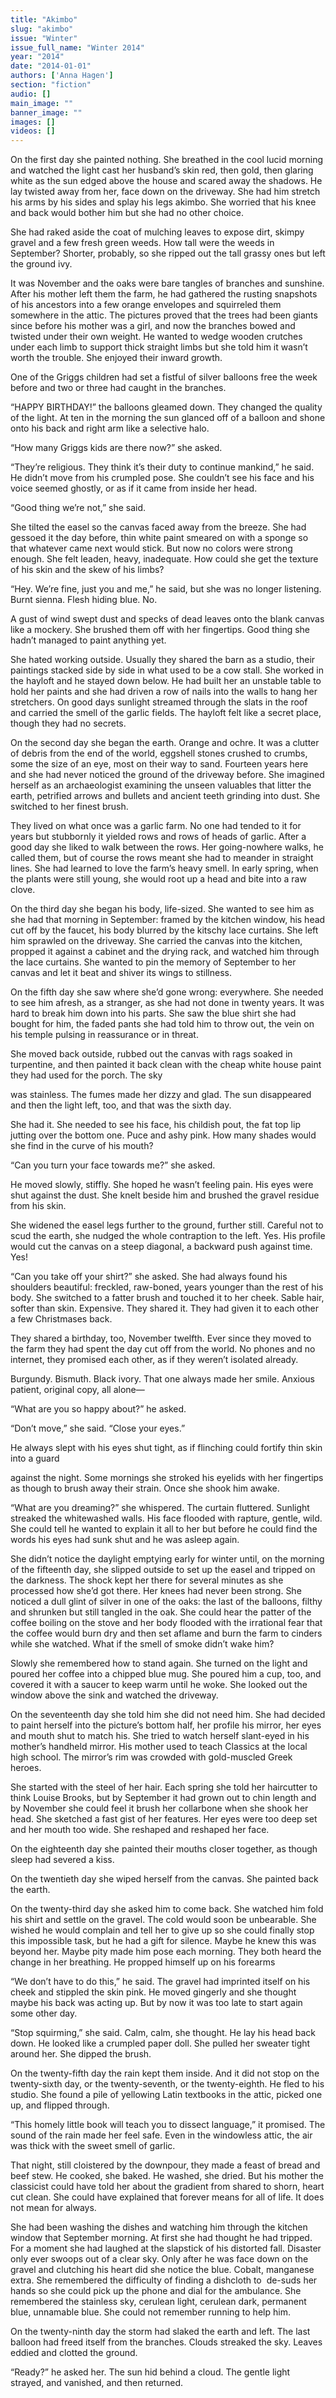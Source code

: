 ```yaml
---
title: "Akimbo"
slug: "akimbo"
issue: "Winter"
issue_full_name: "Winter 2014"
year: "2014"
date: "2014-01-01"
authors: ['Anna Hagen']
section: "fiction"
audio: []
main_image: ""
banner_image: ""
images: []
videos: []
---
```

On the first day she painted nothing. She breathed in the cool lucid morning and watched the light cast her husband’s skin red, then gold, then glaring white as the sun edged above the house and scared away the shadows. He lay twisted away from her, face down on the driveway. She had him stretch his arms by his sides and splay his legs akimbo. She worried that his knee and back would bother him but she had no other choice. 

She had raked aside the coat of mulching leaves to expose dirt, skimpy gravel and a few fresh green weeds. How tall were the weeds in September? Shorter, probably, so she ripped out the tall grassy ones but left the ground ivy.

It was November and the oaks were bare tangles of branches and sunshine. After his mother left them the farm, he had gathered the rusting snapshots of his ancestors into a few orange envelopes and squirreled them somewhere in the attic. The pictures proved that the trees had been giants since before his mother was a girl, and now the branches bowed and twisted under their own weight. He wanted to wedge wooden crutches under each limb to support thick straight limbs but she told him it wasn’t worth the trouble. She enjoyed their inward growth. 

One of the Griggs children had set a fistful of silver balloons free the week before and two or three had caught in the branches. 

“HAPPY BIRTHDAY!” the balloons gleamed down. They changed the quality of the light. At ten in the morning the sun glanced off of a balloon and shone onto his back and right arm like a selective halo.

“How many Griggs kids are there now?” she asked.

“They’re religious. They think it’s their duty to continue mankind,” he said. He didn’t move from his crumpled pose. She couldn’t see his face and his voice seemed ghostly, or as if it came from inside her head. 

“Good thing we’re not,” she said. 

She tilted the easel so the canvas faced away from the breeze. She had gessoed it the day before, thin white paint smeared on with a sponge so that whatever came next would stick. But now no colors were strong enough. She felt leaden, heavy, inadequate. How could she get the texture of his skin and the skew of his limbs? 

“Hey. We’re fine, just you and me,” he said, but she was no longer listening. Burnt sienna. Flesh hiding blue. No.

A gust of wind swept dust and specks of dead leaves onto the blank canvas like a mockery. She brushed them off with her fingertips. Good thing she hadn’t managed to paint anything yet. 

She hated working outside. Usually they shared the barn as a studio, their paintings stacked side by side in what used to be a cow stall. She worked in the hayloft and he stayed down below. He had built her an unstable table to hold her paints and she had driven a row of nails into the walls to hang her stretchers. On good days sunlight streamed through the slats in the roof and carried the smell of the garlic fields. The hayloft felt like a secret place, though they had no secrets.

On the second day she began the earth. Orange and ochre. It was a clutter of debris from the end of the world, eggshell stones crushed to crumbs, some the size of an eye, most on their way to sand. Fourteen years here and she had never noticed the ground of the driveway before. She imagined herself as an archaeologist examining the unseen valuables that litter the earth, petrified arrows and bullets and ancient teeth grinding into dust. She switched to her finest brush. 

They lived on what once was a garlic farm. No one had tended to it for years but stubbornly it yielded rows and rows of heads of garlic. After a good day she liked to walk between the rows. Her going-nowhere walks, he called them, but of course the rows meant she had to meander in straight lines. She had learned to love the farm’s heavy smell. In early spring, when the plants were still young, she would root up a head and bite into a raw clove. 

On the third day she began his body, life-sized. She wanted to see him as she had that morning in September: framed by the kitchen window, his head cut off by the faucet, his body blurred by the kitschy lace curtains. She left him sprawled on the driveway. She carried the canvas into the kitchen, propped it against a cabinet and the drying rack, and watched him through the lace curtains. She wanted to pin the memory of September to her canvas and let it beat and shiver its wings to stillness.

On the fifth day she saw where she’d gone wrong: everywhere. She needed to see him afresh, as a stranger, as she had not done in twenty years. It was hard to break him down into his parts. She saw the blue shirt she had bought for him, the faded pants she had told him to throw out, the vein on his temple pulsing in reassurance or in threat. 

She moved back outside, rubbed out the canvas with rags soaked in turpentine, and then painted it back clean with the cheap white house paint they had used for the porch. The sky 

was stainless. The fumes made her dizzy and glad. The sun disappeared and then the light left, too, and that was the sixth day.

She had it. She needed to see his face, his childish pout, the fat top lip jutting over the bottom one. Puce and ashy pink. How many shades would she find in the curve of his mouth? 

 “Can you turn your face towards me?” she asked. 

 He moved slowly, stiffly. She hoped he wasn’t feeling pain. His eyes were shut against the dust. She knelt beside him and brushed the gravel residue from his skin.

She widened the easel legs further to the ground, further still. Careful not to scud the earth, she nudged the whole contraption to the left. Yes. His profile would cut the canvas on a steep diagonal, a backward push against time. Yes!

“Can you take off your shirt?” she asked. She had always found his shoulders beautiful: freckled, raw-boned, years younger than the rest of his body. She switched to a fatter brush and touched it to her cheek. Sable hair, softer than skin. Expensive. They shared it. They had given it to each other a few Christmases back. 

They shared a birthday, too, November twelfth. Ever since they moved to the farm they had spent the day cut off from the world. No phones and no internet, they promised each other, as if they weren’t isolated already. 

Burgundy. Bismuth. Black ivory. That one always made her smile. Anxious patient, original copy, all alone—

“What are you so happy about?” he asked. 

“Don’t move,” she said. “Close your eyes.”

He always slept with his eyes shut tight, as if flinching could fortify thin skin into a guard 

against the night. Some mornings she stroked his eyelids with her fingertips as though to brush away their strain. Once she shook him awake.

“What are you dreaming?” she whispered. The curtain fluttered. Sunlight streaked the whitewashed walls. His face flooded with rapture, gentle, wild. She could tell he wanted to explain it all to her but before he could find the words his eyes had sunk shut and he was asleep again. 

She didn’t notice the daylight emptying early for winter until, on the morning of the fifteenth day, she slipped outside to set up the easel and tripped on the darkness. The shock kept her there for several minutes as she processed how she’d got there. Her knees had never been strong. She noticed a dull glint of silver in one of the oaks: the last of the balloons, filthy and shrunken but still tangled in the oak. She could hear the patter of the coffee boiling on the stove and her body flooded with the irrational fear that the coffee would burn dry and then set aflame and burn the farm to cinders while she watched. What if the smell of smoke didn’t wake him? 

Slowly she remembered how to stand again. She turned on the light and poured her coffee into a chipped blue mug. She poured him a cup, too, and covered it with a saucer to keep warm until he woke. She looked out the window above the sink and watched the driveway.

On the seventeenth day she told him she did not need him. She had decided to paint herself into the picture’s bottom half, her profile his mirror, her eyes and mouth shut to match his. She tried to watch herself slant-eyed in his mother’s handheld mirror. His mother used to teach Classics at the local high school. The mirror’s rim was crowded with gold-muscled Greek heroes. 

She started with the steel of her hair. Each spring she told her haircutter to think Louise Brooks, but by September it had grown out to chin length and by November she could feel it brush her collarbone when she shook her head. She sketched a fast gist of her features. Her eyes were too deep set and her mouth too wide. She reshaped and reshaped her face.

On the eighteenth day she painted their mouths closer together, as though sleep had severed a kiss. 

On the twentieth day she wiped herself from the canvas. She painted back the earth. 

On the twenty-third day she asked him to come back. She watched him fold his shirt and settle on the gravel. The cold would soon be unbearable. She wished he would complain and tell her to give up so she could finally stop this impossible task, but he had a gift for silence. Maybe he knew this was beyond her. Maybe pity made him pose each morning. They both heard the change in her breathing. He propped himself up on his forearms

“We don’t have to do this,” he said. The gravel had imprinted itself on his cheek and stippled the skin pink. He moved gingerly and she thought maybe his back was acting up. But by now it was too late to start again some other day. 

“Stop squirming,” she said. Calm, calm, she thought. He lay his head back down. He looked like a crumpled paper doll. She pulled her sweater tight around her. She dipped the brush.

On the twenty-fifth day the rain kept them inside. And it did not stop on the twenty-sixth day, or the twenty-seventh, or the twenty-eighth. He fled to his studio. She found a pile of yellowing Latin textbooks in the attic, picked one up, and flipped through. 

“This homely little book will teach you to dissect language,” it promised. The sound of the rain made her feel safe. Even in the windowless attic, the air was thick with the sweet smell of garlic.

That night, still cloistered by the downpour, they made a feast of bread and beef stew. He cooked, she baked. He washed, she dried. But his mother the classicist could have told her about the gradient from shared to shorn, heart cut clean. She could have explained that forever means for all of life. It does not mean for always.

She had been washing the dishes and watching him through the kitchen window that September morning. At first she had thought he had tripped. For a moment she had laughed at the slapstick of his distorted fall. Disaster only ever swoops out of a clear sky. Only after he was face down on the gravel and clutching his heart did she notice the blue. Cobalt, manganese extra. She remembered the difficulty of finding a dishcloth to  de-suds her hands so she could pick up the phone and dial for the ambulance. She remembered the stainless sky, cerulean light, cerulean dark, permanent blue, unnamable blue. She could not remember running to help him. 

On the twenty-ninth day the storm had slaked the earth and left. The last balloon had freed itself from the branches. Clouds streaked the sky. Leaves eddied and clotted the ground.

“Ready?” he asked her. The sun hid behind a cloud. The gentle light strayed, and vanished, and then returned.

